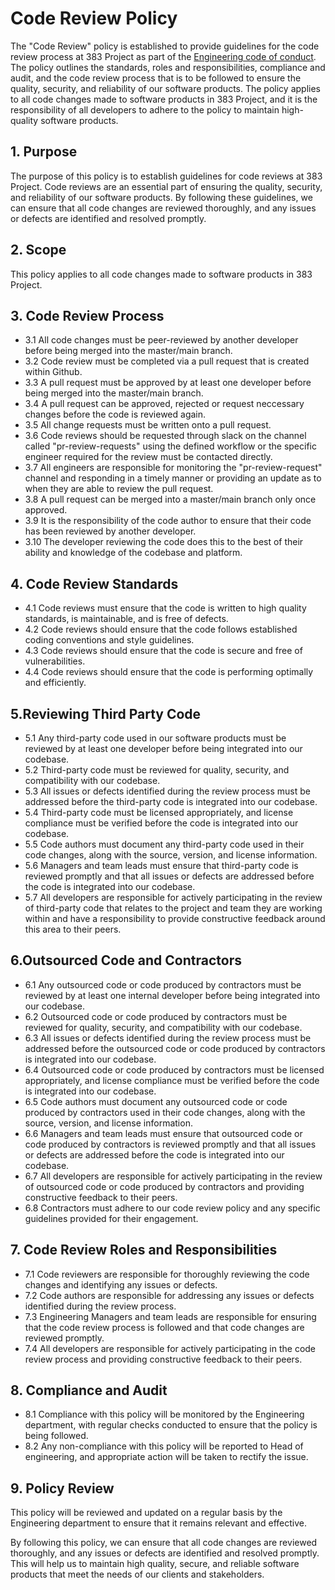 # Code Review Policy

The "Code Review" policy is established to provide guidelines for the code review process at 383 Project as part of the [Engineering code of conduct](https://github.com/383Project/engineering-code-of-conduct). The policy outlines the standards, roles and responsibilities, compliance and audit, and the code review process that is to be followed to ensure the quality, security, and reliability of our software products. The policy applies to all code changes made to software products in 383 Project, and it is the responsibility of all developers to adhere to the policy to maintain high-quality software products.

## 1. Purpose
The purpose of this policy is to establish guidelines for code reviews at 383 Project. Code reviews are an essential part of ensuring the quality, security, and reliability of our software products. By following these guidelines, we can ensure that all code changes are reviewed thoroughly, and any issues or defects are identified and resolved promptly.

## 2. Scope
This policy applies to all code changes made to software products in 383 Project.

## 3. Code Review Process
- 3.1 All code changes must be peer-reviewed by another developer before being merged into the master/main branch.
- 3.2 Code review must be completed via a pull request that is created within Github.
- 3.3 A pull request must be approved by at least one developer before being merged into the master/main branch.
- 3.4 A pull request can be approved, rejected or request neccessary changes before the code is reviewed again.
- 3.5 All change requests must be written onto a pull request.
- 3.6 Code reviews should be requested through slack on the channel called "pr-review-requests" using the defined workflow or the specific engineer required for the review must be contacted directly.
- 3.7 All engineers are responsible for monitoring the "pr-review-request" channel and responding in a timely manner or providing an update as to when they are able to review the pull request.
- 3.8 A pull request can be merged into a master/main branch only once approved.
- 3.9 It is the responsibility of the code author to ensure that their code has been reviewed by another developer.
- 3.10 The developer reviewing the code does this to the best of their ability and knowledge of the codebase and platform.

## 4. Code Review Standards
- 4.1 Code reviews must ensure that the code is written to high quality standards, is maintainable, and is free of defects.
- 4.2 Code reviews should ensure that the code follows established coding conventions and style guidelines.
- 4.3 Code reviews should ensure that the code is secure and free of vulnerabilities.
- 4.4 Code reviews should ensure that the code is performing optimally and efficiently.

## 5.Reviewing Third Party Code
- 5.1 Any third-party code used in our software products must be reviewed by at least one developer before being integrated into our codebase.
- 5.2 Third-party code must be reviewed for quality, security, and compatibility with our codebase.
- 5.3 All issues or defects identified during the review process must be addressed before the third-party code is integrated into our codebase.
- 5.4 Third-party code must be licensed appropriately, and license compliance must be verified before the code is integrated into our codebase.
- 5.5 Code authors must document any third-party code used in their code changes, along with the source, version, and license information.
- 5.6 Managers and team leads must ensure that third-party code is reviewed promptly and that all issues or defects are addressed before the code is integrated into our codebase.
- 5.7 All developers are responsible for actively participating in the review of third-party code that relates to the project and team they are working within and have a responsibility to provide constructive feedback around this area to their peers.

## 6.Outsourced Code and Contractors
- 6.1 Any outsourced code or code produced by contractors must be reviewed by at least one internal developer before being integrated into our codebase.
- 6.2 Outsourced code or code produced by contractors must be reviewed for quality, security, and compatibility with our codebase.
- 6.3 All issues or defects identified during the review process must be addressed before the outsourced code or code produced by contractors is integrated into our codebase.
- 6.4 Outsourced code or code produced by contractors must be licensed appropriately, and license compliance must be verified before the code is integrated into our codebase.
- 6.5 Code authors must document any outsourced code or code produced by contractors used in their code changes, along with the source, version, and license information.
- 6.6 Managers and team leads must ensure that outsourced code or code produced by contractors is reviewed promptly and that all issues or defects are addressed before the code is integrated into our codebase.
- 6.7 All developers are responsible for actively participating in the review of outsourced code or code produced by contractors and providing constructive feedback to their peers.
- 6.8 Contractors must adhere to our code review policy and any specific guidelines provided for their engagement.

## 7. Code Review Roles and Responsibilities
- 7.1 Code reviewers are responsible for thoroughly reviewing the code changes and identifying any issues or defects.
- 7.2 Code authors are responsible for addressing any issues or defects identified during the review process.
- 7.3 Engineering Managers and team leads are responsible for ensuring that the code review process is followed and that code changes are reviewed promptly.
- 7.4 All developers are responsible for actively participating in the code review process and providing constructive feedback to their peers.

## 8. Compliance and Audit
- 8.1 Compliance with this policy will be monitored by the Engineering department, with regular checks conducted to ensure that the policy is being followed.
- 8.2 Any non-compliance with this policy will be reported to Head of engineering, and appropriate action will be taken to rectify the issue.

## 9. Policy Review
This policy will be reviewed and updated on a regular basis by the Engineering department to ensure that it remains relevant and effective.

By following this policy, we can ensure that all code changes are reviewed thoroughly, and any issues or defects are identified and resolved promptly. This will help us to maintain high quality, secure, and reliable software products that meet the needs of our clients and stakeholders.
